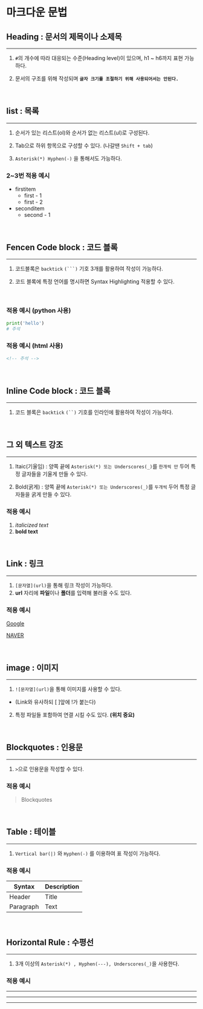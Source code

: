 # **마크다운 문법**

## **Heading : 문서의 제목이나 소제목**
---
1. `#`의 개수에 따라 대응되는 수준(Heading level)이 있으며, h1 ~ h6까지 표현 가능하다.

2. 문서의 구조를 위해 작성되며 **`글자 크기를 조절하기 위해 사용되어서는 안된다.`**

<br>

## **list : 목록**
---
1. 순서가 있는 리스트(ol)와 순서가 없는 리스트(ul)로 구성된다.

2. Tab으로 하위 항목으로 구성할 수 있다. (나갈땐 `Shift + tab`)

3. `Asterisk(*) Hyphen(-)` 을 통해서도 가능하다.

### **2~3번 적용 예시**

* firstitem
  * first - 1
  * first - 2
* seconditem
  * second - 1

<br>

## **Fencen Code block : 코드 블록**
---
1. 코드블록은 `backtick` `(```)` 기호 3개를 활용하여 작성이 가능하다.

2. 코드 블록에 특정 언어를 명시하면 Syntax Highlighting 적용할 수 있다.

<br>

### **적용 예시 (python 사용)**
```python
print('hello')
# 주석
```

### **적용 예시 (html 사용)**
```html
<!-- 주석 -->
```

<br>

## **Inline Code block : 코드 블록**
---
1. 코드 블록은 `backtick` `(``)` 기호를 인라인에 활용하여 작성이 가능하다.

<br>

## **그 외 텍스트 강조**
---
1. Itaic(기울임) : 양쪽 끝에 `Asterisk(*) 또는 Underscores(_)`를 `한개씩 만` 두어 특정 글자들을 기울게 만들 수 있다.

2. Bold(굵게) : 양쪽 끝에 `Asterisk(*) 또는 Underscores(_)`를 `두개씩` 두어 특정 글자들을 굵게 만들 수 있다. 

### **적용 예시**
1. *italicized text*
2. **bold text**

<br>

## **Link : 링크**
---
1. `[문자열](url)`을 통해 링크 작성이 가능하다.
2. **url** 자리에 **파일**이나 **폴더**를 입력해 불러올 수도 있다.

### **적용 예시**
[Google](https://google.com)

[NAVER](https://naver.com)

<br>

## **image : 이미지**
---
1. `![문자열](url)`을 통해 이미지를 사용할 수 있다.
 * (Link와 유사하되 [ ]앞에 !가 붙는다)
2. 특정 파일들 포함하여 연결 시킬 수도 있다. **(위치 중요)**

<br>

## **Blockquotes : 인용문**
---
1. `>`으로 인용문을 작성할 수 있다.

### **적용 예시**
> Blockquotes

<br>

## **Table : 테이블**
---
1. `Vertical bar(|)` 와 `Hyphen(-)` 를 이용하여 표 작성이 가능하다.

### **적용 예시**
| Syntax | Description |
| ----------- | ----------- |
| Header | Title |
| Paragraph | Text |

<br>

## **Horizontal Rule : 수평선**
---
 1. 3개 이상의 `Asterisk(*) , Hyphen(---), Underscores(_)`을 사용한다.

### **적용 예시**
---
***
___